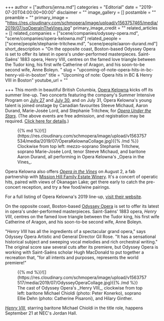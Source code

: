 +++
author = ["authors/jenna.md"]
categories = "Editorial"
date = "2019-07-20T04:00:00+00:00"
disclaimer = ""
image_gallery = []
postamble = ""
preamble = ""
primary_image = "https://res.cloudinary.com/schmopera/image/upload/v1563757465/media/2019/07/sqOperaInTheVines.jpg"
primary_image_credit = ""
related_articles = []
related_companies = ["scene/companies/odyssey-opera.md", "scene/companies/opera-kelowna.md"]
related_people = ["scene/people/stephanie-tritchew.md", "scene/people/aaron-durand.md"]
short_description = "On the opposite coast, Boston-based Odyssey Opera is set to offer its latest in opera's under-performed masterpieces. Saint-Saëns' 1883 opera, Henry VIII, centres on the famed love triangle between the Tudor king, his first wife Catherine of Aragon, and his soon-to-be second wife, Anne Boleyn. "
slug = "upcoming-of-note-opera-hits-in-bc-henry-viii-in-boston"
title = "Upcoming of note: Opera hits in BC & Henry VIII in Boston"
youtube_url = ""

+++
This month in beautiful British Columbia, [Opera Kelowna](/scene/companies/opera-kelowna/) kicks off its summer line-up. Two concerts featuring the company's Summer Intensive Program on [July 27](https://www.operakelowna.com/2019-opera-at-the-proms/) and [July 30](https://www.operakelowna.com/2019-opera-in-the-park/), and on July 31, Opera Kelowna's young talent is joined onstage by Canadian favourites Steeve Michaud, Aaron Durand, Marie-Josée Lord, and Stephanie Tritchew, for [_Opera Under the Stars_](https://www.operakelowna.com/2019-opera-under-the-stars/). (The above events are free admission, and registration may be required. [Click here for details](https://www.operakelowna.com/the-season/).)

<figure data-type="image">{{% md %}}![](https://res.cloudinary.com/schmopera/image/upload/v1563757534/media/2019/07/OperaKelownaCollage.jpg){{% /md %}}

<figcaption>Clockwise from top left: mezzo-soprano Stephanie Tritchew, soprano Marie-Josée Lord, tenor Steeve Michaud, and baritone Aaron Durand, all performing in Opera Kelowna's _Opera in the Vines_.</figcaption>

</figure>

Opera Kelowna also offers [_Opera in the Vines_](https://www.operakelowna.com/2019-opera-in-the-vines/) on August 2, a fab partnership with [Mission Hill Family Estate Winery](https://www.missionhillwinery.com/). It's a concert of operatic hits, paired with views of Okanagan Lake; get there early to catch the pre-concert reception, and try a few food/wine pairings.

For a full listing of Opera Kelowna's 2019 line-up, [visit their website](https://www.operakelowna.com/the-season/).

On the opposite coast, Boston-based [Odyssey Opera](/scene/companies/odyssey-opera/) is set to offer its latest in opera's under-performed masterpieces. Saint-Saëns' 1883 opera, _Henry VIII_, centres on the famed love triangle between the Tudor king, his first wife Catherine of Aragon, and his soon-to-be second wife, Anne Boleyn. 

"_Henry VIII_ has all the ingredients of a spectacular grand opera," says Odyssey Opera Artistic and General Director Gil Rose. "It has a sensational historical subject and sweeping vocal melodies and rich orchestral writing." The original score saw several cuts after its premiere, but Odyssey Opera is working with Saint-Saëns scholar Hugh MacDonald to put together a recreation that, "for all intents and purposes, represents the world premiere!"

<figure data-type="image">{{% md %}}![](https://res.cloudinary.com/schmopera/image/upload/v1563757517/media/2019/07/OdysseyOperaCollage.jpg){{% /md %}}

<figcaption>The cast of Odyssey Opera's _Henry VIII_, clockwise from top left: baritone Michael Chioldi (photo: Peter Konerko), soprano Ellie Dehn (photo: Catherine Pisaroni), and Hilary Ginther. </figcaption>

</figure>

[_Henry VIII_](https://www.odysseyopera.org/2019-saint-saens-henry-viii/), starring baritone Michael Chioldi in the title role, happens September 21 at NEC's Jordan Hall.